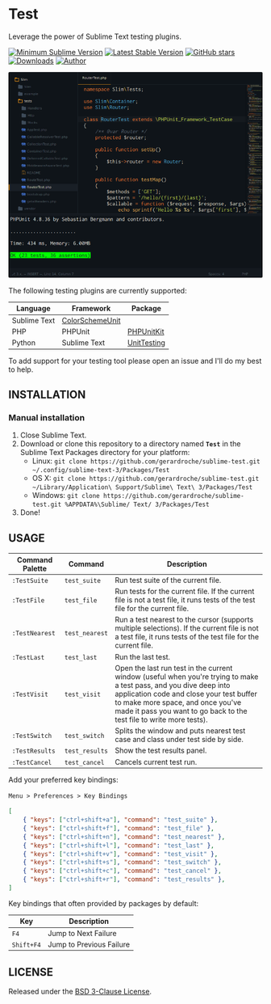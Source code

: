 # Test

Leverage the power of Sublime Text testing plugins.

[![Minimum Sublime Version](https://img.shields.io/badge/sublime-%3E%3D%203.0-brightgreen.svg?style=flat-square)](https://sublimetext.com) [![Latest Stable Version](https://img.shields.io/github/tag/gerardroche/sublime-test.svg?style=flat-square&label=stable)](https://github.com/gerardroche/sublime-test/tags) [![GitHub stars](https://img.shields.io/github/stars/gerardroche/sublime-test.svg?style=flat-square)](https://github.com/gerardroche/sublime-test/stargazers) [![Downloads](https://img.shields.io/packagecontrol/dt/Test.svg?style=flat-square)](https://packagecontrol.io/packages/Test) [![Author](https://img.shields.io/badge/twitter-gerardroche-blue.svg?style=flat-square)](https://twitter.com/gerardroche)

![Screenshot](screenshot.png)

The following testing plugins are currently supported:

Language | Framework | Package
-------- | --------- | -------
 | Sublime Text | [ColorSchemeUnit](https://github.com/gerardroche/sublime-color-scheme-unit)
PHP | PHPUnit | [PHPUnitKit](https://github.com/gerardroche/sublime-test)
Python | Sublime Text | [UnitTesting](https://github.com/randy3k/UnitTesting)

To add support for your testing tool please open an issue and I'll do my best to help.

## INSTALLATION

### Manual installation

1. Close Sublime Text.
2. Download or clone this repository to a directory named **`Test`** in the Sublime Text Packages directory for your platform:
    * Linux: `git clone https://github.com/gerardroche/sublime-test.git ~/.config/sublime-text-3/Packages/Test`
    * OS X: `git clone https://github.com/gerardroche/sublime-test.git ~/Library/Application\ Support/Sublime\ Text\ 3/Packages/Test`
    * Windows: `git clone https://github.com/gerardroche/sublime-test.git %APPDATA%\Sublime/ Text/ 3/Packages/Test`
3. Done!

## USAGE

Command Palette | Command | Description
--------------- | ------- | -----------
`:TestSuite` | `test_suite` | Run test suite of the current file.
`:TestFile` | `test_file` | Run tests for the current file. If the current file is not a test file, it runs tests of the test file for the current file.
`:TestNearest` | `test_nearest` | Run a test nearest to the cursor (supports multiple selections). If the current file is not a test file, it runs tests of the test file for the current file.
`:TestLast` | `test_last` | Run the last test.
`:TestVisit` | `test_visit` | Open the last run test in the current window (useful when you're trying to make a test pass, and you dive deep into application code and close your test buffer to make more space, and once you've made it pass you want to go back to the test file to write more tests).
`:TestSwitch` | `test_switch` | Splits the window and puts nearest test case and class under test side by side.
`:TestResults` | `test_results` | Show the test results panel.
`:TestCancel` | `test_cancel` | Cancels current test run.

Add your preferred key bindings:

`Menu > Preferences > Key Bindings`

```json
[
    { "keys": ["ctrl+shift+a"], "command": "test_suite" },
    { "keys": ["ctrl+shift+f"], "command": "test_file" },
    { "keys": ["ctrl+shift+n"], "command": "test_nearest" },
    { "keys": ["ctrl+shift+l"], "command": "test_last" },
    { "keys": ["ctrl+shift+v"], "command": "test_visit" },
    { "keys": ["ctrl+shift+s"], "command": "test_switch" },
    { "keys": ["ctrl+shift+c"], "command": "test_cancel" },
    { "keys": ["ctrl+shift+r"], "command": "test_results" },
]
```

Key bindings that often provided by packages by default:

Key | Description
--- | -----------
`F4` | Jump to Next Failure
`Shift+F4` | Jump to Previous Failure

## LICENSE

Released under the [BSD 3-Clause License](LICENSE).
